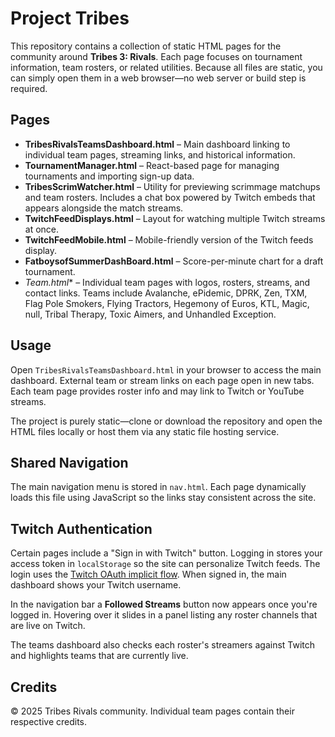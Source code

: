 # Project Tribes

This repository contains a collection of static HTML pages for the community around **Tribes 3: Rivals**. Each page focuses on tournament information, team rosters, or related utilities. Because all files are static, you can simply open them in a web browser—no web server or build step is required.

## Pages

- **TribesRivalsTeamsDashboard.html** – Main dashboard linking to individual team pages, streaming links, and historical information.
- **TournamentManager.html** – React-based page for managing tournaments and importing sign-up data.
- **TribesScrimWatcher.html** – Utility for previewing scrimmage matchups and team rosters. Includes a chat box powered by Twitch embeds that appears alongside the match streams.
- **TwitchFeedDisplays.html** – Layout for watching multiple Twitch streams at once.
- **TwitchFeedMobile.html** – Mobile-friendly version of the Twitch feeds display.
- **FatboysofSummerDashBoard.html** – Score-per-minute chart for a draft tournament.
- **Team*.html** – Individual team pages with logos, rosters, streams, and contact links. Teams include Avalanche, ePidemic, DPRK, Zen, TXM, Flag Pole Smokers, Flying Tractors, Hegemony of Euros, KTL, Magic, null, Tribal Therapy, Toxic Aimers, and Unhandled Exception.

## Usage

Open `TribesRivalsTeamsDashboard.html` in your browser to access the main dashboard. External team or stream links on each page open in new tabs.
Each team page provides roster info and may link to Twitch or YouTube streams.

The project is purely static—clone or download the repository and open the HTML files locally or host them via any static file hosting service.
## Shared Navigation

The main navigation menu is stored in `nav.html`. Each page dynamically loads this file using JavaScript so the links stay consistent across the site.

## Twitch Authentication

Certain pages include a "Sign in with Twitch" button. Logging in stores your access token in `localStorage` so the site can personalize Twitch feeds. The login uses the [Twitch OAuth implicit flow](https://dev.twitch.tv/docs/authentication/getting-tokens-oauth#implicit-code-flow).
When signed in, the main dashboard shows your Twitch username.

In the navigation bar a **Followed Streams** button now appears once you're logged in. Hovering over it slides in a panel listing any roster channels that are live on Twitch.


The teams dashboard also checks each roster's streamers against Twitch and highlights teams that are currently live.

## Credits

© 2025 Tribes Rivals community. Individual team pages contain their respective credits.
